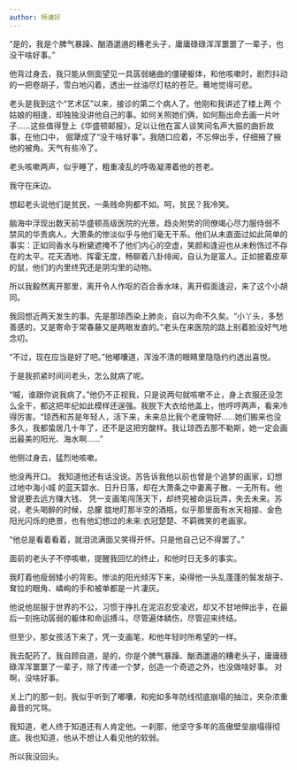 ```yaml
---
author: 杨谦好
---
```


“是的，我是个脾气暴躁、酗酒邋遢的糟老头子，庸庸碌碌浑浑噩噩了一辈子，也没干啥好事。” 

他背过身去，我只能从侧面望见一具孱弱蜷曲的僵硬躯体，和他咳嗽时，剧烈抖动的一把卷胡子，雪白地闪着，透出一丝油尽灯枯的苍茫。蓦地觉得可悲。 

老头是我到这个“艺术区”以来，接诊的第二个病人了。他刚和我讲述了楼上两 个姑娘的相逢，却独独没讲他自己的事。如何关照她们俩，如何豁出命去画一片叶子......这些值得登上《华盛顿邮报》，足以让他在富人谈笑间名声大振的曲折故事，在他口中， 倔犟成了“没干啥好事”。我随口应着，不忘伸出手，仔细掖了掖他的被角。天气有些冷了。 

老头咳嗽两声，似乎睡了，粗重凌乱的呼吸凝滞着他的苍老。

我守在床边。

想起老头说他们是贫民，一条贱命狗都不如。呵，贫民？我冷笑。

脑海中浮现出数天前华盛顿高级医院的光景。趋炎附势的同僚竭心尽力服侍弱不 禁风的华贵病人，大萧条的惨淡似乎与他们毫无干系。他们从未直面过如此简单的事实：正如同香水与粉黛遮掩不了他们内心的空虚，笑颜和逢迎也从未粉饰过不存在的太平。花天酒地、挥霍无度，畅聊着八卦绯闻，自认为是富人。正如披着皮草的鼠，他们的内里终究还是阴沟里的动物。 

所以我毅然离开那里，离开令人作呕的百合香水味，离开假面逢迎，来了这个小胡同。 

我回想近两天发生的事。先是那琼西染上肺炎，自以为命不久矣。“小丫头，多愁善感的，又是寄命于常春藤又是两眼发直的。”老头在来医院的路上别着脸没好气地念叨。
 
“不过，现在应当是好了吧。”他嘟囔道，浑浊不清的眼睛里隐隐约约透出喜悦。 

于是我抓紧时间问老头，怎么就病了呢。

“嘁，谁跟你说我病了。”他仍不正视我，只是说两句就咳嗽不止，身上衣服还没怎么全干，都这把年纪如此模样还逞强。我脱下大衣给他盖上，他哼哼两声，看来冷得厉害。“琼西和苏是年轻人，活下来，未来总比我个老废物好......她们搬来也没多久，我都蛰居几十年了，还不是这把穷酸样。我让琼西去那不勒斯，她一定会画出最美的阳光、海水啊......” 

他侧过身去，猛烈地咳嗽。

他没再开口。 我知道他还有话没说。苏告诉我他以前也曾是个追梦的画家，幻想过地中海小城 的蓝天碧水、日升日落，却在大萧条之中妻离子散、一无所有。他曾说要去远方赚大钱、 凭一支画笔闯荡天下，却终究被命运玩弄，失去未来。苏说，老头喝醉的时候，总朦 胧地盯那半空的酒瓶，似乎那里面有水天相接、金色阳光闪烁的绝景，也有他幻想过的未来:衣冠楚楚、不羁微笑的老画家。 

“他总是看着看着，就泪流满面又笑得开怀。只是他自己记不得罢了。”

面前的老头子不停咳嗽，提醒我回忆的终止，和他时日无多的事实。

我盯着他瘦弱矮小的背影。惨淡的阳光倾泻下来，染得他一头乱蓬蓬的鬓发胡子、耷拉的眼角、嶙峋的手和被单都是一片凄灰。 

他说他屈服于世界的不公，习惯于挣扎在泥沼忍受凌迟，却又不甘地伸出手，在最后一刻拖动孱弱的躯体和命运搏斗。尽管遍体鳞伤，尽管迎来终结。 

但至少，那女孩活下来了，凭一支画笔，和他年轻时所希望的一样。

我去配药了。我自顾自道，是的，你是个脾气暴躁、酗酒邋遢的糟老头子，庸庸碌碌浑浑噩噩了一辈子，除了传递一个梦，创造一个奇迹之外，也没做啥好事。 
对啊，没啥好事。 

关上门的那一刻，我似乎听到了嘟囔，和宛如多年防线彻底崩塌的抽泣，夹杂浓重鼻音的咒骂。 

我知道，老人终于知道还有人肯定他。一刹那，他坚守多年的高傲壁垒崩塌得彻底。我也知道，他从不想让人看见他的软弱。

所以我没回头。

